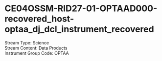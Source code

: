 # CE04OSSM-RID27-01-OPTAAD000-recovered_host-optaa_dj_dcl_instrument_recovered

Stream Type: Science<br>
Stream Content: Data Products<br>
Instrument Group Code: OPTAA<br>
